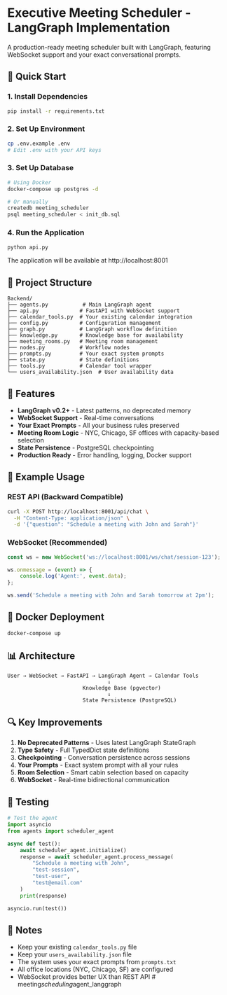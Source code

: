 # Executive Meeting Scheduler - LangGraph Implementation

A production-ready meeting scheduler built with LangGraph, featuring WebSocket support and your exact conversational prompts.

## 🚀 Quick Start

### 1. Install Dependencies
```bash
pip install -r requirements.txt
```

### 2. Set Up Environment
```bash
cp .env.example .env
# Edit .env with your API keys
```

### 3. Set Up Database
```bash
# Using Docker
docker-compose up postgres -d

# Or manually
createdb meeting_scheduler
psql meeting_scheduler < init_db.sql
```

### 4. Run the Application
```bash
python api.py
```

The application will be available at http://localhost:8001

## 📁 Project Structure

```
Backend/
├── agents.py           # Main LangGraph agent
├── api.py             # FastAPI with WebSocket support
├── calendar_tools.py  # Your existing calendar integration
├── config.py          # Configuration management
├── graph.py           # LangGraph workflow definition
├── knowledge.py       # Knowledge base for availability
├── meeting_rooms.py   # Meeting room management
├── nodes.py           # Workflow nodes
├── prompts.py         # Your exact system prompts
├── state.py           # State definitions
├── tools.py           # Calendar tool wrapper
└── users_availability.json  # User availability data
```

## 🔧 Features

- **LangGraph v0.2+** - Latest patterns, no deprecated memory
- **WebSocket Support** - Real-time conversations
- **Your Exact Prompts** - All your business rules preserved
- **Meeting Room Logic** - NYC, Chicago, SF offices with capacity-based selection
- **State Persistence** - PostgreSQL checkpointing
- **Production Ready** - Error handling, logging, Docker support

## 💬 Example Usage

### REST API (Backward Compatible)
```bash
curl -X POST http://localhost:8001/api/chat \
  -H "Content-Type: application/json" \
  -d '{"question": "Schedule a meeting with John and Sarah"}'
```

### WebSocket (Recommended)
```javascript
const ws = new WebSocket('ws://localhost:8001/ws/chat/session-123');

ws.onmessage = (event) => {
    console.log('Agent:', event.data);
};

ws.send('Schedule a meeting with John and Sarah tomorrow at 2pm');
```

## 🐳 Docker Deployment

```bash
docker-compose up
```

## 📊 Architecture

```
User → WebSocket → FastAPI → LangGraph Agent → Calendar Tools
                                ↓
                        Knowledge Base (pgvector)
                                ↓
                        State Persistence (PostgreSQL)
```

## 🔍 Key Improvements

1. **No Deprecated Patterns** - Uses latest LangGraph StateGraph
2. **Type Safety** - Full TypedDict state definitions  
3. **Checkpointing** - Conversation persistence across sessions
4. **Your Prompts** - Exact system prompt with all your rules
5. **Room Selection** - Smart cabin selection based on capacity
6. **WebSocket** - Real-time bidirectional communication

## 🧪 Testing

```python
# Test the agent
import asyncio
from agents import scheduler_agent

async def test():
    await scheduler_agent.initialize()
    response = await scheduler_agent.process_message(
        "Schedule a meeting with John",
        "test-session",
        "test-user",
        "test@email.com"
    )
    print(response)

asyncio.run(test())
```

## 📝 Notes

- Keep your existing `calendar_tools.py` file
- Keep your `users_availability.json` file  
- The system uses your exact prompts from `prompts.txt`
- All office locations (NYC, Chicago, SF) are configured
- WebSocket provides better UX than REST API
#   m e e t i n g _ s c h e d u l i n g _ a g e n t _ l a n g g r a p h  
 